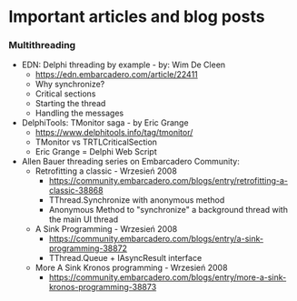 # Important articles and blog posts

### Multithreading

* EDN: Delphi threading by example - by: Wim De Cleen
    * https://edn.embarcadero.com/article/22411
    * Why synchronize?
    * Critical sections
    * Starting the thread
    * Handling the messages
* DelphiTools: TMonitor saga - by Eric Grange
    * https://www.delphitools.info/tag/tmonitor/
    * TMonitor vs TRTLCriticalSection
    * Eric Grange = Delphi Web Script
* Allen Bauer threading series on Embarcadero Community:
    * Retrofitting a classic - Wrzesień 2008
        * https://community.embarcadero.com/blogs/entry/retrofitting-a-classic-38868
        * TThread.Synchronize with anonymous method
        * Anonymous Method to "synchronize" a background thread with the main UI thread
    * A Sink Programming - Wrzesień 2008
        * https://community.embarcadero.com/blogs/entry/a-sink-programming-38872
        * TThread.Queue + IAsyncResult interface
    * More A Sink Kronos programming - Wrzesień 2008
        * https://community.embarcadero.com/blogs/entry/more-a-sink-kronos-programming-38873

